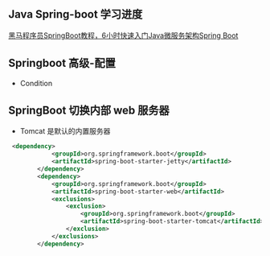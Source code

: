 ## Java Spring-boot 学习进度
[黑马程序员SpringBoot教程，6小时快速入门Java微服务架构Spring Boot](https://www.bilibili.com/video/BV1Lq4y1J77x?p=18)

## Springboot 高级-配置

- Condition

## SpringBoot 切换内部 web 服务器

- Tomcat 是默认的内置服务器

```xml
 <dependency>
            <groupId>org.springframework.boot</groupId>
            <artifactId>spring-boot-starter-jetty</artifactId>
        </dependency>
        <dependency>
            <groupId>org.springframework.boot</groupId>
            <artifactId>spring-boot-starter-web</artifactId>
            <exclusions>
                <exclusion>
                    <groupId>org.springframework.boot</groupId>
                    <artifactId>spring-boot-starter-tomcat</artifactId>
                </exclusion>
            </exclusions>
        </dependency>

```